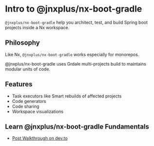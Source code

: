 # Intro to @jnxplus/nx-boot-gradle

`@jnxplus/nx-boot-gradle` help you architect, test, and build Spring boot projects inside a Nx workspace.

## Philosophy

Like Nx, `@jnxplus/nx-boot-gradle` works especially for monorepos.

@jnxplus/nx-boot-gradle uses Grdale multi-projects build to maintains modular units of code.

## Features

- Task executors like Smart rebuilds of affected projects
- Code generators
- Code sharing
- Workspace visualizations

## Learn @jnxplus/nx-boot-gradle Fundamentals

- [Post Walkthrough on dev.to](https://dev.to/gridou/how-to-add-spring-boot-and-gradle-multi-project-builds-capabilities-to-your-nx-workspace-53cd)
